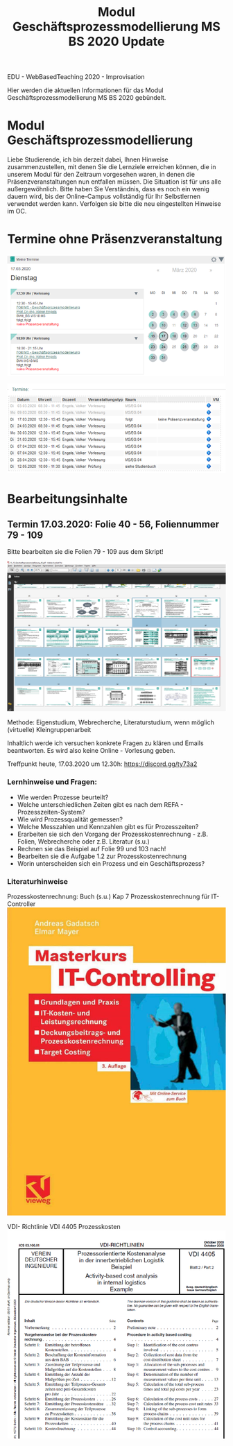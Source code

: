 ﻿---
layout: post
title: Modul Geschäftsprozessmodellierung MS BS 2020 Update

--- 

EDU - WebBasedTeaching 2020 - Improvisation 

Hier werden die aktuellen Informationen für das Modul  Geschäftsprozessmodellierung MS BS 2020 gebündelt.

# Modul Geschäftsprozessmodellierung

Liebe Studierende, ich bin derzeit dabei, Ihnen Hinweise zusammenzustellen, mit denen Sie die Lernziele erreichen können, die in unserem Modul für den Zeitraum vorgesehen waren, in denen die Präsenzveranstaltungen nun entfallen müssen. Die Situation ist für uns alle außergewöhnlich. Bitte haben Sie Verständnis, dass es noch ein wenig dauern wird, bis der Online-Campus vollständig für Ihr Selbstlernen verwendet werden kann. Verfolgen sie bitte die neu eingestellten Hinweise im OC.


# Termine ohne Präsenzveranstaltung 

![2020 03 17 Fom Gpm Ms Bs Termin](/pic/2020-03-17-fom-gpm-ms-bs-termin.png)

![2020 03 17 Fom Gpm Ms Bs Termine](/pic/2020-03-17-fom-gpm-ms-bs-termine.png)



# Bearbeitungsinhalte

## Termin 17.03.2020: Folie 40 - 56, Foliennummer 79 - 109  

Bitte bearbeiten sie die  Folien 79 - 109 aus dem Skript!

![2020 03 17 Fom Gpm Ms Bs Folien](/pic/2020-03-17-fom-gpm-ms-bs-folien.png)

Methode: Eigenstudium, Webrecherche, Literaturstudium, wenn möglich (virtuelle) Kleingruppenarbeit 

Inhaltlich werde ich versuchen konkrete Fragen zu klären und Emails beantworten. Es wird also keine Online - Vorlesung geben.

Treffpunkt heute, 17.03.2020 um 12.30h: <https://discord.gg/ty73a2>

 
### Lernhinweise und Fragen:  

* Wie werden Prozesse beurteilt? 
* Welche unterschiedlichen Zeiten gibt es nach dem REFA - Prozesszeiten-System?  
* Wie wird Prozessqualität gemessen? 
* Welche Messzahlen und Kennzahlen gibt es für Prozesszeiten? 
* Erarbeiten sie sich den Vorgang der Prozesskostenrechnung - z.B. Folien, Webrecherche oder z.B. Literatur (s.u.)  
* Rechnen sie das Beispiel auf Folie 99 und 103 nach! 
* Bearbeiten sie die Aufgabe 1.2 zur Prozesskostenrechnung 
* Worin unterscheiden sich ein Prozess und ein Geschäftsprozess? 

### Literaturhinweise 

Prozesskostenrechnung: Buch (s.u.) Kap 7 Prozesskostenrechnung für IT-Controller 
![2020 03 17 Fom Gpm Literatur It Controlling Gadatsch](/pic/2020-03-17-fom-gpm-literatur-it-controlling-gadatsch.png)

VDI- Richtlinie VDI 4405 Prozesskosten 
![2020 03 17 VDI Richtlinie Prozesskostenrechnung](/pic/2020-03-17-vdi-richtlinie-prozesskostenrechnung.png)
